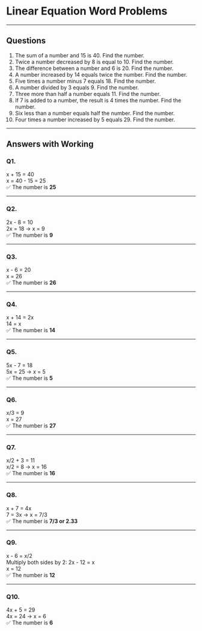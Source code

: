 
# Linear Equation Word Problems

---

## Questions

1. The sum of a number and 15 is 40. Find the number.  
2. Twice a number decreased by 8 is equal to 10. Find the number.  
3. The difference between a number and 6 is 20. Find the number.  
4. A number increased by 14 equals twice the number. Find the number.  
5. Five times a number minus 7 equals 18. Find the number.  
6. A number divided by 3 equals 9. Find the number.  
7. Three more than half a number equals 11. Find the number.  
8. If 7 is added to a number, the result is 4 times the number. Find the number.  
9. Six less than a number equals half the number. Find the number.  
10. Four times a number increased by 5 equals 29. Find the number.  

---

## Answers with Working

### Q1.  
x + 15 = 40  
x = 40 - 15 = 25  
✅ The number is **25**

---

### Q2.  
2x - 8 = 10  
2x = 18 → x = 9  
✅ The number is **9**

---

### Q3.  
x - 6 = 20  
x = 26  
✅ The number is **26**

---

### Q4.  
x + 14 = 2x  
14 = x  
✅ The number is **14**

---

### Q5.  
5x - 7 = 18  
5x = 25 → x = 5  
✅ The number is **5**

---

### Q6.  
x/3 = 9  
x = 27  
✅ The number is **27**

---

### Q7.  
x/2 + 3 = 11  
x/2 = 8 → x = 16  
✅ The number is **16**

---

### Q8.  
x + 7 = 4x  
7 = 3x → x = 7/3  
✅ The number is **7/3 or 2.33**

---

### Q9.  
x - 6 = x/2  
Multiply both sides by 2: 2x - 12 = x  
x = 12  
✅ The number is **12**

---

### Q10.  
4x + 5 = 29  
4x = 24 → x = 6  
✅ The number is **6**
